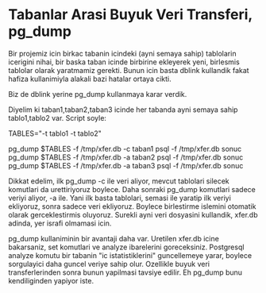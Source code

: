 # Tabanlar Arasi Buyuk Veri Transferi, pg_dump

Bir projemiz icin birkac tabanin icindeki (ayni semaya sahip) tablolarin icerigini nihai, bir baska taban icinde birbirine ekleyerek yeni, birlesmis tablolar olarak yaratmamiz gerekti. Bunun icin basta dblink kullandik fakat hafiza kullanimiyla alakali bazi hatalar ortaya cikti.

Biz de dblink yerine pg_dump kullanmaya karar verdik.

Diyelim ki taban1,taban2,taban3 icinde her tabanda ayni semaya sahip tablo1,tablo2 var. Script  soyle:

TABLES="-t tablo1 -t tablo2"

pg_dump $TABLES -f /tmp/xfer.db -c taban1
psql -f /tmp/xfer.db sonuc
pg_dump $TABLES -f /tmp/xfer.db -a taban2
psql -f /tmp/xfer.db sonuc
pg_dump $TABLES -f /tmp/xfer.db -a taban3
psql -f /tmp/xfer.db sonuc

Dikkat edelim, ilk pg_dump -c ile veri aliyor, mevcut tablolari silecek komutlari da urettiriyoruz boylece. Daha sonraki pg_dump komutlari sadece veriyi aliyor, -a ile. Yani ilk basta tablolari, semasi ile yaratip ilk veriyi ekliyoruz, sonra sadece veri ekliyoruz. Boylece birlestirme islemini otomatik olarak gerceklestirmis oluyoruz. Surekli ayni veri dosyasini kullandik, xfer.db adinda, yer israfi olmamasi icin. 

pg_dump kullaniminin bir avantaji daha var. Uretilen xfer.db icine bakarsaniz, set komutlari ve analyze ibarelerini goreceksiniz. Postgresql analyze komutu bir tabanin "ic istatistiklerini" guncellemeye yarar, boylece sorgulayici daha guncel veriye sahip olur. Ozellikle buyuk veri transferlerinden sonra bunun yapilmasi tavsiye edilir. Eh pg_dump bunu kendiliginden yapiyor iste. 





